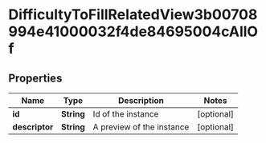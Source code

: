

# DifficultyToFillRelatedView3b00708994e41000032f4de84695004cAllOf


## Properties

| Name | Type | Description | Notes |
|------------ | ------------- | ------------- | -------------|
|**id** | **String** | Id of the instance |  [optional] |
|**descriptor** | **String** | A preview of the instance |  [optional] |



